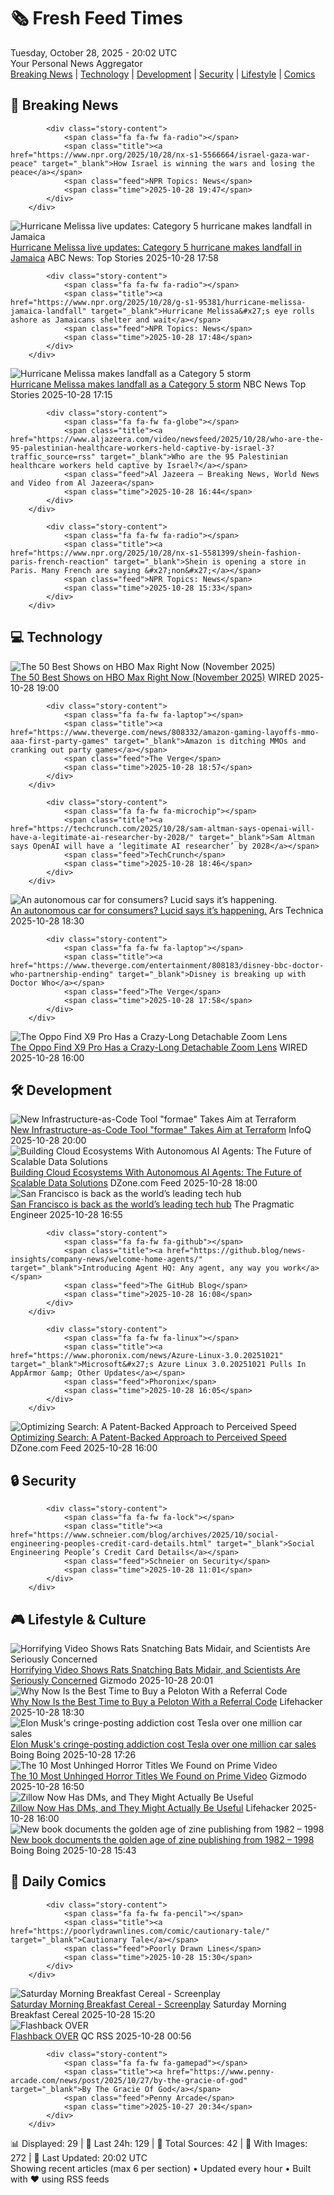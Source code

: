 <!-- Processing 54 RSS feeds at 2025-10-28 20:01:54 UTC -->
<!-- Processing: Saturday Morning Breakfast Cereal -->
<!-- Processing: Dilbert -->
<!-- Processing: Cyanide & Happiness -->
<!-- Processing: Questionable Content -->
<!-- Processing: CNN Top Stories -->
<!-- Processing: CNN Breaking News -->
<!-- Processing: BBC World News -->
<!-- Processing: NPR News -->
<!-- Processing: Associated Press Breaking -->
<!-- Processing: ABC News Breaking -->
<!-- Processing: NBC News Breaking -->
<!-- Processing: Sky News World -->
<!-- Processing: The Verge -->
<!-- Processing: O'Reilly Radar -->
<!-- Processing: WIRED -->
<!-- Processing: Lobsters Python -->
<!-- Processing: StackOverflow Blog -->
<!-- Processing: Phoronix Linux News -->
<!-- Processing: It's FOSS -->
<!-- Processing: Linux.com -->
<!-- Processing: Red Hat Blog -->
<!-- Processing: GitLab Blog -->
<!-- Processing: InfoQ -->
<!-- Processing: Martin Fowler -->
<!-- Processing: Coding Horror -->
<!-- Processing: The Pragmatic Engineer -->
<!-- Processing: Lifehacker -->
<!-- Processing: Gizmodo -->
<!-- Processing: Boing Boing -->
<!-- Processing: Schneier on Security -->
<!-- Generated 8 new posts out of 30 feeds processed -->
<div class="newspaper-header">
    <h1 class="newspaper-title">🗞️ Fresh Feed Times</h1>
    <div class="newspaper-date">Tuesday, October 28, 2025 - 20:02 UTC</div>
    <div class="newspaper-subtitle">Your Personal News Aggregator</div>
</div>

<div class="newspaper-nav">
    <a href="#breaking">Breaking News</a> |
    <a href="#tech">Technology</a> |
    <a href="#dev">Development</a> |
    <a href="#security">Security</a> |
    <a href="#lifestyle">Lifestyle</a> |
    <a href="#webcomics">Comics</a>
</div>

<div class="news-section breaking-news" id="breaking">
<h2 class="section-header">🚨 Breaking News</h2>
<div class="stories-container">
<div class="story">
            
            <div class="story-content">
                <span class="fa fa-fw fa-radio"></span>
                <span class="title"><a href="https://www.npr.org/2025/10/28/nx-s1-5566664/israel-gaza-war-peace" target="_blank">How Israel is winning the wars and losing the peace</a></span>
                <span class="feed">NPR Topics: News</span>
                <span class="time">2025-10-28 19:47</span>
            </div>
        </div>
<div class="story">
            <img src="https://s.abcnews.com/images/International/melissa-3-ap-gmh-251028_1761656031312_hpMain_4x3t_384.jpg" alt="Hurricane Melissa live updates: Category 5 hurricane makes landfall in Jamaica" class="story-image" loading="lazy" onerror="this.style.display='none'">
            <div class="story-content">
                <span class="fa fa-fw fa-tv"></span>
                <span class="title"><a href="https://abcnews.go.com/International/live-updates/hurricane-melissa-live-updates-powerful-storm-poses-catastrophic/?id=126883938" target="_blank">Hurricane Melissa live updates: Category 5 hurricane makes landfall in Jamaica</a></span>
                <span class="feed">ABC News: Top Stories</span>
                <span class="time">2025-10-28 17:58</span>
            </div>
        </div>
<div class="story">
            
            <div class="story-content">
                <span class="fa fa-fw fa-radio"></span>
                <span class="title"><a href="https://www.npr.org/2025/10/28/g-s1-95381/hurricane-melissa-jamaica-landfall" target="_blank">Hurricane Melissa&#x27;s eye rolls ashore as Jamaicans shelter and wait</a></span>
                <span class="feed">NPR Topics: News</span>
                <span class="time">2025-10-28 17:48</span>
            </div>
        </div>
<div class="story">
            <img src="https://media-cldnry.s-nbcnews.com/image/upload/t_fit_1500w/mpx/2704722219/2025_10/1761671721281_now_brk_landfall_melissa_251028_1920x1080-qhaxad.jpg" alt="Hurricane Melissa makes landfall as a Category 5 storm" class="story-image" loading="lazy" onerror="this.style.display='none'">
            <div class="story-content">
                <span class="fa fa-fw fa-broadcast-tower"></span>
                <span class="title"><a href="https://www.nbcnews.com/now/video/hurricane-melissa-makes-landfall-as-a-category-5-storm-250786885881" target="_blank">Hurricane Melissa makes landfall as a Category 5 storm</a></span>
                <span class="feed">NBC News Top Stories</span>
                <span class="time">2025-10-28 17:15</span>
            </div>
        </div>
<div class="story">
            
            <div class="story-content">
                <span class="fa fa-fw fa-globe"></span>
                <span class="title"><a href="https://www.aljazeera.com/video/newsfeed/2025/10/28/who-are-the-95-palestinian-healthcare-workers-held-captive-by-israel-3?traffic_source=rss" target="_blank">Who are the 95 Palestinian healthcare workers held captive by Israel?</a></span>
                <span class="feed">Al Jazeera – Breaking News, World News and Video from Al Jazeera</span>
                <span class="time">2025-10-28 16:44</span>
            </div>
        </div>
<div class="story">
            
            <div class="story-content">
                <span class="fa fa-fw fa-radio"></span>
                <span class="title"><a href="https://www.npr.org/2025/10/28/nx-s1-5581399/shein-fashion-paris-french-reaction" target="_blank">Shein is opening a store in Paris. Many French are saying &#x27;non&#x27;</a></span>
                <span class="feed">NPR Topics: News</span>
                <span class="time">2025-10-28 15:33</span>
            </div>
        </div>
</div>
</div>
<div class="news-section tech-news" id="tech">
<h2 class="section-header">💻 Technology</h2>
<div class="stories-container">
<div class="story">
            <img src="https://media.wired.com/photos/68ffcd33912f31ccdaa888c4/master/pass/HBO-Show-Guide-Culture-IT-bill-skarsgard.jpg" alt="The 50 Best Shows on HBO Max Right Now (November 2025)" class="story-image" loading="lazy" onerror="this.style.display='none'">
            <div class="story-content">
                <span class="fa fa-fw fa-bolt"></span>
                <span class="title"><a href="https://www.wired.com/story/hbo-max-best-shows-to-stream-right-now/" target="_blank">The 50 Best Shows on HBO Max Right Now (November 2025)</a></span>
                <span class="feed">WIRED</span>
                <span class="time">2025-10-28 19:00</span>
            </div>
        </div>
<div class="story">
            
            <div class="story-content">
                <span class="fa fa-fw fa-laptop"></span>
                <span class="title"><a href="https://www.theverge.com/news/808332/amazon-gaming-layoffs-mmo-aaa-first-party-games" target="_blank">Amazon is ditching MMOs and cranking out party games</a></span>
                <span class="feed">The Verge</span>
                <span class="time">2025-10-28 18:57</span>
            </div>
        </div>
<div class="story">
            
            <div class="story-content">
                <span class="fa fa-fw fa-microchip"></span>
                <span class="title"><a href="https://techcrunch.com/2025/10/28/sam-altman-says-openai-will-have-a-legitimate-ai-researcher-by-2028/" target="_blank">Sam Altman says OpenAI will have a ‘legitimate AI researcher’ by 2028</a></span>
                <span class="feed">TechCrunch</span>
                <span class="time">2025-10-28 18:46</span>
            </div>
        </div>
<div class="story">
            <img src="https://cdn.arstechnica.net/wp-content/uploads/2025/10/EMBARGO_Lucid_NVIDIA-GTC_IMAGE-500x500.jpg" alt="An autonomous car for consumers? Lucid says it’s happening." class="story-image" loading="lazy" onerror="this.style.display='none'">
            <div class="story-content">
                <span class="fa fa-fw fa-cog"></span>
                <span class="title"><a href="https://arstechnica.com/cars/2025/10/an-autonomous-car-for-consumers-lucid-says-its-happening/" target="_blank">An autonomous car for consumers? Lucid says it’s happening.</a></span>
                <span class="feed">Ars Technica</span>
                <span class="time">2025-10-28 18:30</span>
            </div>
        </div>
<div class="story">
            
            <div class="story-content">
                <span class="fa fa-fw fa-laptop"></span>
                <span class="title"><a href="https://www.theverge.com/entertainment/808183/disney-bbc-doctor-who-partnership-ending" target="_blank">Disney is breaking up with Doctor Who</a></span>
                <span class="feed">The Verge</span>
                <span class="time">2025-10-28 17:58</span>
            </div>
        </div>
<div class="story">
            <img src="https://media.wired.com/photos/68ffeb3a8fdb4736bd882bac/master/pass/Oppo%20Find%20X9%20Pro%201%20SOURCE%20Simon%20Hill.jpg" alt="The Oppo Find X9 Pro Has a Crazy-Long Detachable Zoom Lens" class="story-image" loading="lazy" onerror="this.style.display='none'">
            <div class="story-content">
                <span class="fa fa-fw fa-bolt"></span>
                <span class="title"><a href="https://www.wired.com/story/oppo-find-x9-pro-detachable-camera/" target="_blank">The Oppo Find X9 Pro Has a Crazy-Long Detachable Zoom Lens</a></span>
                <span class="feed">WIRED</span>
                <span class="time">2025-10-28 16:00</span>
            </div>
        </div>
</div>
</div>
<div class="news-section dev-news" id="dev">
<h2 class="section-header">🛠️ Development</h2>
<div class="stories-container">
<div class="story">
            <img src="https://www.infoq.com/styles/static/images/logo/logo_bigger.jpg" alt="New Infrastructure-as-Code Tool &quot;formae&quot; Takes Aim at Terraform" class="story-image" loading="lazy" onerror="this.style.display='none'">
            <div class="story-content">
                <span class="fa fa-fw fa-info-circle"></span>
                <span class="title"><a href="https://www.infoq.com/news/2025/10/iac-formae/?utm_campaign=infoq_content&utm_source=infoq&utm_medium=feed&utm_term=global" target="_blank">New Infrastructure-as-Code Tool &quot;formae&quot; Takes Aim at Terraform</a></span>
                <span class="feed">InfoQ</span>
                <span class="time">2025-10-28 20:00</span>
            </div>
        </div>
<div class="story">
            <img src="https://dz2cdn1.dzone.com/thumbnail?fid=18717507&w=600" alt="Building Cloud Ecosystems With Autonomous AI Agents: The Future of Scalable Data Solutions" class="story-image" loading="lazy" onerror="this.style.display='none'">
            <div class="story-content">
                <span class="fa fa-fw fa-newspaper"></span>
                <span class="title"><a href="https://dzone.com/articles/building-cloud-ecosystems-with-autonomous-ai-agents" target="_blank">Building Cloud Ecosystems With Autonomous AI Agents: The Future of Scalable Data Solutions</a></span>
                <span class="feed">DZone.com Feed</span>
                <span class="time">2025-10-28 18:00</span>
            </div>
        </div>
<div class="story">
            <img src="https://substack-post-media.s3.amazonaws.com/public/images/bcadf8fa-7ef1-4d60-bb81-a64472d81d6f_2000x1000.png" alt="San Francisco is back as the world’s leading tech hub" class="story-image" loading="lazy" onerror="this.style.display='none'">
            <div class="story-content">
                <span class="fa fa-fw fa-wrench"></span>
                <span class="title"><a href="https://newsletter.pragmaticengineer.com/p/san-francisco-is-back" target="_blank">San Francisco is back as the world’s leading tech hub</a></span>
                <span class="feed">The Pragmatic Engineer</span>
                <span class="time">2025-10-28 16:55</span>
            </div>
        </div>
<div class="story">
            
            <div class="story-content">
                <span class="fa fa-fw fa-github"></span>
                <span class="title"><a href="https://github.blog/news-insights/company-news/welcome-home-agents/" target="_blank">Introducing Agent HQ: Any agent, any way you work</a></span>
                <span class="feed">The GitHub Blog</span>
                <span class="time">2025-10-28 16:08</span>
            </div>
        </div>
<div class="story">
            
            <div class="story-content">
                <span class="fa fa-fw fa-linux"></span>
                <span class="title"><a href="https://www.phoronix.com/news/Azure-Linux-3.0.20251021" target="_blank">Microsoft&#x27;s Azure Linux 3.0.20251021 Pulls In AppArmor &amp; Other Updates</a></span>
                <span class="feed">Phoronix</span>
                <span class="time">2025-10-28 16:05</span>
            </div>
        </div>
<div class="story">
            <img src="https://dz2cdn1.dzone.com/thumbnail?fid=18717487&w=600" alt="Optimizing Search: A Patent-Backed Approach to Perceived Speed" class="story-image" loading="lazy" onerror="this.style.display='none'">
            <div class="story-content">
                <span class="fa fa-fw fa-newspaper"></span>
                <span class="title"><a href="https://dzone.com/articles/optimizing-search-with-patent-backed-perceived-speed" target="_blank">Optimizing Search: A Patent-Backed Approach to Perceived Speed</a></span>
                <span class="feed">DZone.com Feed</span>
                <span class="time">2025-10-28 16:00</span>
            </div>
        </div>
</div>
</div>
<div class="news-section security-news" id="security">
<h2 class="section-header">🔒 Security</h2>
<div class="stories-container">
<div class="story">
            
            <div class="story-content">
                <span class="fa fa-fw fa-lock"></span>
                <span class="title"><a href="https://www.schneier.com/blog/archives/2025/10/social-engineering-peoples-credit-card-details.html" target="_blank">Social Engineering People’s Credit Card Details</a></span>
                <span class="feed">Schneier on Security</span>
                <span class="time">2025-10-28 11:01</span>
            </div>
        </div>
</div>
</div>
<div class="news-section lifestyle-news" id="lifestyle">
<h2 class="section-header">🎮 Lifestyle & Culture</h2>
<div class="stories-container">
<div class="story">
            <img src="https://gizmodo.com/app/uploads/2025/10/rat-bat-preying-midair-1280x853.jpg" alt="Horrifying Video Shows Rats Snatching Bats Midair, and Scientists Are Seriously Concerned" class="story-image" loading="lazy" onerror="this.style.display='none'">
            <div class="story-content">
                <span class="fa fa-fw fa-computer"></span>
                <span class="title"><a href="https://gizmodo.com/horrifying-video-shows-rats-snatching-bats-midair-and-scientists-are-seriously-concerned-2000678056" target="_blank">Horrifying Video Shows Rats Snatching Bats Midair, and Scientists Are Seriously Concerned</a></span>
                <span class="feed">Gizmodo</span>
                <span class="time">2025-10-28 20:01</span>
            </div>
        </div>
<div class="story">
            <img src="https://lifehacker.com/imagery/articles/01K8NZZC91GF99AF4D6ADK01YW/hero-image.png" alt="Why Now Is the Best Time to Buy a Peloton With a Referral Code" class="story-image" loading="lazy" onerror="this.style.display='none'">
            <div class="story-content">
                <span class="fa fa-fw fa-life-ring"></span>
                <span class="title"><a href="https://lifehacker.com/health/why-you-should-use-or-give-a-peloton-referral-code?utm_medium=RSS" target="_blank">Why Now Is the Best Time to Buy a Peloton With a Referral Code</a></span>
                <span class="feed">Lifehacker</span>
                <span class="time">2025-10-28 18:30</span>
            </div>
        </div>
<div class="story">
            <img src="https://i0.wp.com/boingboing.net/wp-content/uploads/2025/03/elon-doge.jpg?fit=1080%2C720&amp;quality=60&amp;ssl=1" alt="Elon Musk&#x27;s cringe-posting addiction cost Tesla over one million car sales" class="story-image" loading="lazy" onerror="this.style.display='none'">
            <div class="story-content">
                <span class="fa fa-fw fa-arrow-right"></span>
                <span class="title"><a href="https://boingboing.net/2025/10/28/elon-musks-cringe-posting-addiction-cost-tesla-over-one-million-car-sales.html" target="_blank">Elon Musk&#x27;s cringe-posting addiction cost Tesla over one million car sales</a></span>
                <span class="feed">Boing Boing</span>
                <span class="time">2025-10-28 17:26</span>
            </div>
        </div>
<div class="story">
            <img src="https://gizmodo.com/app/uploads/2025/10/amazon-prime-video-horror-streaming-1280x853.jpg" alt="The 10 Most Unhinged Horror Titles We Found on Prime Video" class="story-image" loading="lazy" onerror="this.style.display='none'">
            <div class="story-content">
                <span class="fa fa-fw fa-computer"></span>
                <span class="title"><a href="https://gizmodo.com/the-10-most-unhinged-horror-titles-we-found-on-prime-video-2000677600" target="_blank">The 10 Most Unhinged Horror Titles We Found on Prime Video</a></span>
                <span class="feed">Gizmodo</span>
                <span class="time">2025-10-28 16:50</span>
            </div>
        </div>
<div class="story">
            <img src="https://lifehacker.com/imagery/articles/01K8NNZE5RATDTD04X6A1DXYJR/hero-image.jpg" alt="Zillow Now Has DMs, and They Might Actually Be Useful" class="story-image" loading="lazy" onerror="this.style.display='none'">
            <div class="story-content">
                <span class="fa fa-fw fa-life-ring"></span>
                <span class="title"><a href="https://lifehacker.com/tech/zillow-now-has-dms?utm_medium=RSS" target="_blank">Zillow Now Has DMs, and They Might Actually Be Useful</a></span>
                <span class="feed">Lifehacker</span>
                <span class="time">2025-10-28 16:00</span>
            </div>
        </div>
<div class="story">
            <img src="https://i0.wp.com/boingboing.net/wp-content/uploads/2025/10/zinelandia-cover.jpeg?fit=881%2C1200&amp;quality=60&amp;ssl=1" alt="New book documents the golden age of zine publishing from 1982 – 1998" class="story-image" loading="lazy" onerror="this.style.display='none'">
            <div class="story-content">
                <span class="fa fa-fw fa-arrow-right"></span>
                <span class="title"><a href="https://boingboing.net/2025/10/28/new-book-documents-the-golden-age-of-zine-publishing-from-1982-1998.html" target="_blank">New book documents the golden age of zine publishing from 1982 – 1998</a></span>
                <span class="feed">Boing Boing</span>
                <span class="time">2025-10-28 15:43</span>
            </div>
        </div>
</div>
</div>
<div class="news-section webcomics-section" id="webcomics">
<h2 class="section-header">🎨 Daily Comics</h2>
<div class="stories-container">
<div class="story">
            
            <div class="story-content">
                <span class="fa fa-fw fa-pencil"></span>
                <span class="title"><a href="https://poorlydrawnlines.com/comic/cautionary-tale/" target="_blank">Cautionary Tale</a></span>
                <span class="feed">Poorly Drawn Lines</span>
                <span class="time">2025-10-28 15:30</span>
            </div>
        </div>
<div class="story">
            <img src="https://www.smbc-comics.com/comics/1761620443-20251028.png" alt="Saturday Morning Breakfast Cereal - Screenplay" class="story-image" loading="lazy" onerror="this.style.display='none'">
            <div class="story-content">
                <span class="fa fa-fw fa-smile"></span>
                <span class="title"><a href="https://www.smbc-comics.com/comic/screenplay" target="_blank">Saturday Morning Breakfast Cereal - Screenplay</a></span>
                <span class="feed">Saturday Morning Breakfast Cereal</span>
                <span class="time">2025-10-28 15:20</span>
            </div>
        </div>
<div class="story">
            <img src="http://www.questionablecontent.net/comics/5688.png" alt="Flashback OVER" class="story-image" loading="lazy" onerror="this.style.display='none'">
            <div class="story-content">
                <span class="fa fa-fw fa-music"></span>
                <span class="title"><a href="http://questionablecontent.net/view.php?comic=5688" target="_blank">Flashback OVER</a></span>
                <span class="feed">QC RSS</span>
                <span class="time">2025-10-28 00:56</span>
            </div>
        </div>
<div class="story">
            
            <div class="story-content">
                <span class="fa fa-fw fa-gamepad"></span>
                <span class="title"><a href="https://www.penny-arcade.com/news/post/2025/10/27/by-the-gracie-of-god" target="_blank">By The Gracie Of God</a></span>
                <span class="feed">Penny Arcade</span>
                <span class="time">2025-10-27 20:34</span>
            </div>
        </div>
</div>
</div>

<div class="newspaper-footer">
    <div class="stats">
        📊 Displayed: 29 | 📅 Last 24h: 129 | 📡 Total Sources: 42 | 📸 With Images: 272 |
        🔄 Last Updated: 20:02 UTC
    </div>
    <div class="footer-note">
        Showing recent articles (max 6 per section) • Updated every hour • Built with ❤️ using RSS feeds
    </div>
</div>
